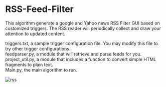 # RSS-Feed-Filter
This algorithm generate a google and Yahoo news RSS Filter GUI based on customized triggers. The RSS reader will periodically collect and draw your attention to updated content.

triggers.txt, a sample trigger configuration file. You may modify this file to try other trigger configurations.\
feedparser.py, a module that will retrieve and parse feeds for you.\
project_util.py, a module that includes a function to convert simple HTML fragments to plain text.\
Main.py, the main algorithm to run.


![rss](https://cloud.githubusercontent.com/assets/10996578/8913659/5716f7da-3468-11e5-9d6c-9cf5a772459f.png)
